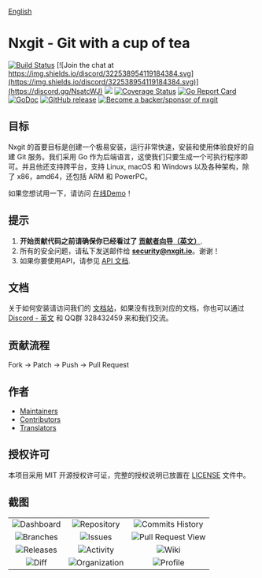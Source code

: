[English](https://github.com/khulnasoft/nxgit/blob/master/README.md)

# Nxgit - Git with a cup of tea

[![Build Status](https://drone.nxgit.io/api/badges/khulnasoft/nxgit/status.svg)](https://drone.nxgit.io/khulnasoft/nxgit)
[![Join the chat at https://img.shields.io/discord/322538954119184384.svg](https://img.shields.io/discord/322538954119184384.svg)](https://discord.gg/NsatcWJ)
[![](https://images.microbadger.com/badges/image/nxgit/nxgit.svg)](https://microbadger.com/images/nxgit/nxgit "Get your own image badge on microbadger.com")
[![Coverage Status](https://coverage.nxgit.io/badges/khulnasoft/nxgit/coverage.svg)](https://coverage.nxgit.io/khulnasoft/nxgit)
[![Go Report Card](https://goreportcard.com/badge/go.khulnasoft.com/nxgit)](https://goreportcard.com/report/go.khulnasoft.com/nxgit)
[![GoDoc](https://godoc.org/go.khulnasoft.com/nxgit?status.svg)](https://godoc.org/go.khulnasoft.com/nxgit)
[![GitHub release](https://img.shields.io/github/release/khulnasoft/nxgit.svg)](https://github.com/khulnasoft/nxgit/releases/latest)
[![Become a backer/sponsor of nxgit](https://opencollective.com/nxgit/tiers/backer/badge.svg?label=backer&color=brightgreen)](https://opencollective.com/nxgit)

## 目标

Nxgit 的首要目标是创建一个极易安装，运行非常快速，安装和使用体验良好的自建 Git 服务。我们采用 Go 作为后端语言，这使我们只要生成一个可执行程序即可。并且他还支持跨平台，支持 Linux, macOS 和 Windows 以及各种架构，除了 x86，amd64，还包括 ARM 和 PowerPC。

如果您想试用一下，请访问 [在线Demo](https://try.nxgit.io/)！

## 提示

1. **开始贡献代码之前请确保你已经看过了 [贡献者向导（英文）](CONTRIBUTING.md)**.
2. 所有的安全问题，请私下发送邮件给 **security@nxgit.io**。谢谢！
3. 如果你要使用API，请参见 [API 文档](https://godoc.org/go.khulnasoft.com/go-sdk/nxgit).

## 文档

关于如何安装请访问我们的 [文档站](https://docs.nxgit.io/zh-cn/)，如果没有找到对应的文档，你也可以通过 [Discord - 英文](https://discord.gg/NsatcWJ) 和 QQ群 328432459 来和我们交流。

## 贡献流程

Fork -> Patch -> Push -> Pull Request

## 作者

* [Maintainers](https://github.com/orgs/khulnasoft/people)
* [Contributors](https://github.com/khulnasoft/nxgit/graphs/contributors)
* [Translators](options/locale/TRANSLATORS)

## 授权许可

本项目采用 MIT 开源授权许可证，完整的授权说明已放置在 [LICENSE](https://github.com/khulnasoft/nxgit/blob/master/LICENSE) 文件中。

## 截图

| | | |
|:---:|:---:|:---:|
|![Dashboard](https://image.ibb.co/dms6DG/1.png)|![Repository](https://image.ibb.co/m6MSLw/2.png)|![Commits History](https://image.ibb.co/cjrSLw/3.png)|
|![Branches](https://image.ibb.co/e6vbDG/4.png)|![Issues](https://image.ibb.co/bJTJSb/5.png)|![Pull Request View](https://image.ibb.co/e02dSb/6.png)|
|![Releases](https://image.ibb.co/cUzgfw/7.png)|![Activity](https://image.ibb.co/eZgGDG/8.png)|![Wiki](https://image.ibb.co/dYV9YG/9.png)|
|![Diff](https://image.ibb.co/ewA9YG/10.png)|![Organization](https://image.ibb.co/ceOwDG/11.png)|![Profile](https://image.ibb.co/c44Q7b/12.png)|
